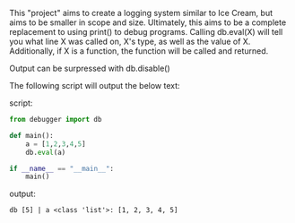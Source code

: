 This "project" aims to create a logging system similar to Ice Cream, but aims to be smaller in scope and size. Ultimately, this aims to be a complete replacement to using print() to debug programs. Calling db.eval(X) will tell you what line X was called on, X's type, as well as the value of X. Additionally, if X is a function, the function will be called and returned. 

Output can be surpressed with db.disable()

The following script will output the below text:

script:
```python
from debugger import db

def main():
    a = [1,2,3,4,5]
    db.eval(a)

if __name__ == "__main__":
    main()
```

output:
```
db [5] | a <class 'list'>: [1, 2, 3, 4, 5]
```
